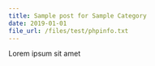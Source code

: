 ```yaml
---
title: Sample post for Sample Category
date: 2019-01-01
file_url: /files/test/phpinfo.txt
---
```


Lorem ipsum sit amet